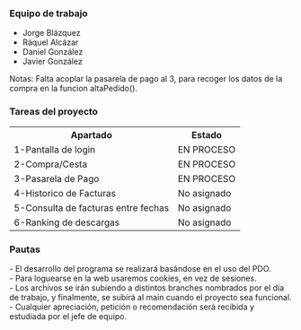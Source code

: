 <h3> Equipo de trabajo </h3>
<ul>
  <li> Jorge Blázquez </li>
  <li> Ráquel Alcázar </li>
  <li> Daniel González </li>
  <li> Javier González </li>
</ul>


Notas: Falta acoplar la pasarela de pago al 3, para recoger los datos de la compra en la funcion altaPedido().

<h3>Tareas del proyecto</h3>
<table>
	<tr>
		<th>Apartado</th>
		<th>Estado</th>
  	</tr>
	<tr>
		<td>1-Pantalla de login</td>
		<td>EN PROCESO</td>
  	</tr>
  	<tr>
    		<td>2-Compra/Cesta</td>
	  	<td>EN PROCESO</td>
  	</tr>
  	<tr>
    		<td>3-Pasarela de Pago</td>
	  	<td>EN PROCESO</td>
	</tr>
	<tr>
		<td>4-Historico de Facturas</td>
		<td>No asignado</td>
	</tr>
	<tr>
		<td>5-Consulta de facturas entre fechas</td>
		<td>No asignado</td>
	</tr>
	<tr>
		<td>6-Ranking de descargas</td>
		<td>No asignado</td>
	</tr>
</table>

<h3> Pautas </h3>
- El desarrollo del programa se realizará basándose en el uso del PDO. <br>
- Para loguearse en la web usaremos cookies, en vez de sesiones. <br>
- Los archivos se irán subiendo a distintos branches nombrados por el día de trabajo, y finalmente, se subirá al main cuando el proyecto sea funcional. <br>
- Cualquier apreciación, petición o recomendación será recibida y estudiada por el jefe de equipo. <br>
